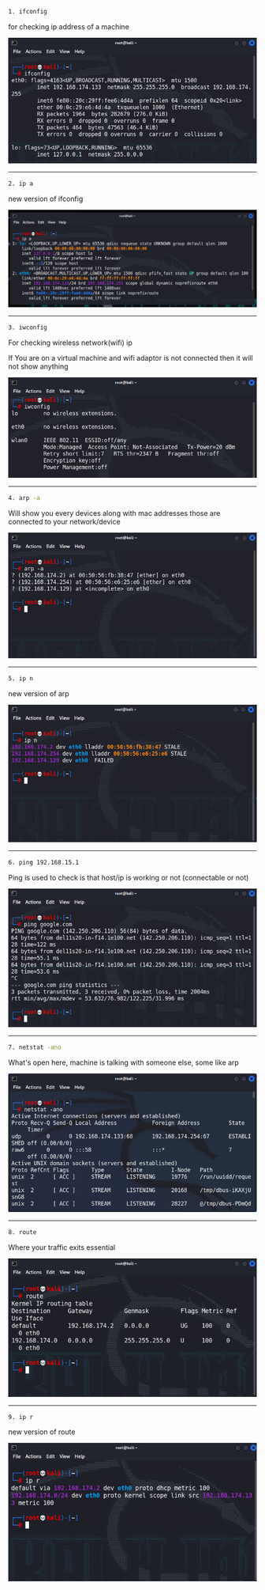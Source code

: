 ```bash
1. ifconfig
```
for checking ip address of a machine

![](images/ifconfig.png)

---
```bash
2. ip a
```
new version of ifconfig

![](images/ip-a.png)

---
```bash
3. iwconfig
```
For checking wireless network(wifi) ip

If You are on a virtual machine and wifi adaptor is not connected
then it will not show anything

![](images/iwconfig.png)

---
```bash
4. arp -a
```
Will show you every devices along with mac addresses those are connected to your network/device

![](images/arp.png)

---
```bash
5. ip n
```
new version of arp

![](images/ip-n.png)

---
```bash
6. ping 192.168.15.1
```
Ping is used to check is that host/ip is working or not 
(connectable or not)

![](images/ping.png)

---
```bash
7. netstat -ano
```
What's open here, machine is talking with someone else, some like arp

![](images/netstat.png)

---
```bash 
8. route
```
Where your traffic exits essential

![](images/route.png)

---
```bash
9. ip r
```
new version of route

![](images/ip-r.png)
